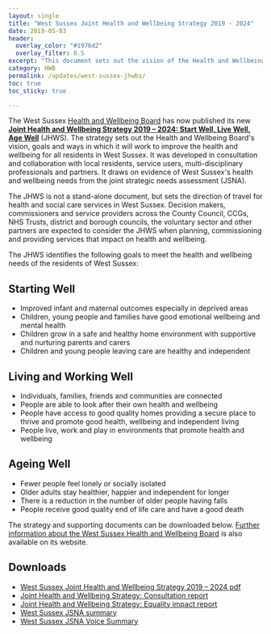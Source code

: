 ```yaml
---
layout: single
title: "West Sussex Joint Health and Wellbeing Strategy 2019 - 2024"
date: 2019-05-03
header: 
  overlay_color: "#1976d2"
  overlay_filter: 0.5
excerpt: "This document sets out the vision of the Health and Wellbeing Board, its goals and the ways in which it will work to improve the health and wellbeing for all residents in West Sussex."
category: HWB
permalink: /updates/west-sussex-jhwbs/
toc: true
toc_sticky: true

---
```


The West Sussex [Health and Wellbeing Board](/partners/) has now published its new **[Joint Health and Wellbeing Strategy 2019 – 2024: Start Well, Live Well, Age Well](/assets/core/FINAL-JHWS-2019-2024.pdf)** (JHWS). The strategy sets out the Health and Wellbeing Board's vision, goals and ways in which it will work to improve the health and wellbeing for all residents in West Sussex. It was developed in consultation and collaboration with local residents, service users, multi-disciplinary professionals and partners. It draws on evidence of West Sussex's health and wellbeing needs from the joint strategic needs assessment (JSNA).  

The JHWS is not a stand-alone document, but sets the direction of travel for health and social care services in West Sussex. Decision makers, commissioners and service providers across the County Council, CCGs, NHS Trusts, district and borough councils, the voluntary sector and other partners are expected to consider the JHWS when planning, commissioning and providing services that impact on health and wellbeing. 

The JHWS identifies the following goals to meet the health and wellbeing needs of the residents of West Sussex: 

## Starting Well
 * Improved infant and maternal outcomes especially in deprived areas
 * Children, young people and families have good emotional wellbeing and mental health
 * Children grow in a safe and healthy home environment with supportive and nurturing parents and carers 
 * Children and young people leaving care are healthy and independent

## Living and Working Well
* Individuals, families, friends and communities are connected
* People are able to look after their own health and wellbeing
* People have access to good quality homes providing a secure place to thrive and promote good health, wellbeing and independent living
* People live, work and play in environments that promote health and wellbeing

## Ageing Well
* Fewer people feel lonely or socially isolated
* Older adults stay healthier, happier and independent for longer
* There is a reduction in the number of older people having falls 
* People receive good quality end of life care and have a good death

The strategy and supporting documents can be downloaded below.  [Further information about the West Sussex Health and Wellbeing Board](www.westsussex.gov.uk/hwb) is also available on its website.

## Downloads
* [West Sussex Joint Health and Wellbeing Strategy 2019 – 2024 pdf](/assets/core/FINAL-JHWS-2019-2024.pdf)
* [Joint Health and Wellbeing Strategy: Consultation report](/assets/core/JHWS-consultation-report-final.pdf)
* [Joint Health and Wellbeing Strategy: Equality impact report](/assets/core/JHWS-EIR-final.pdf)
* [West Sussex JSNA summary](/assets/core/west-sussex-jsna-summary-2018.pdf)
* [West Sussex JSNA Voice Summary](/assets/core/west-sussex-jsna-voice-summary-2018.pdf)
